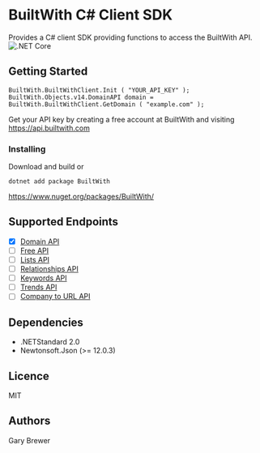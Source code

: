 # BuiltWith C# Client SDK

Provides a C# client SDK providing functions to access the BuiltWith API. ![.NET Core](https://github.com/builtwith/BuiltWith-C-Client-API/workflows/.NET%20Core/badge.svg?branch=master)

## Getting Started

```
BuiltWith.BuiltWithClient.Init ( "YOUR_API_KEY" );
BuiltWith.Objects.v14.DomainAPI domain = BuiltWith.BuiltWithClient.GetDomain ( "example.com" );
```

Get your API key by creating a free account at BuiltWith and visiting https://api.builtwith.com

### Installing

Download and build or 

```
dotnet add package BuiltWith
```

https://www.nuget.org/packages/BuiltWith/


## Supported Endpoints

- [x] [Domain API](https://api.builtwith.com/domain-api)
- [ ] [Free API](https://api.builtwith.com/free-api)
- [ ] [Lists API](https://api.builtwith.com/lists-api)
- [ ] [Relationships API](https://api.builtwith.com/relationships-api)
- [ ] [Keywords API](https://api.builtwith.com/keywords-api)
- [ ] [Trends API](https://api.builtwith.com/trends-api)
- [ ] [Company to URL API](https://api.builtwith.com/company-to-url)

## Dependencies

* .NETStandard 2.0
* Newtonsoft.Json (>= 12.0.3)


## Licence
MIT

## Authors
Gary Brewer